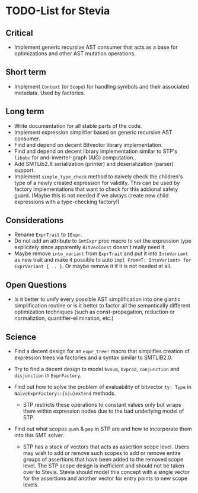 # TODO-List for Stevia

## Critical

- Implement generic recursive AST consumer that acts as a base for optimizations and other AST mutation operations.

## Short term

- Implement `Context` (or `Scope`) for handling symbols and their associated metadata. Used by factories.

## Long term

- Write documentation for all stable parts of the code.
- Implement expression simplifier based on generic recursive AST consumer.
- Find and depend on decent Bitvector library implementation.
- Find and depend on decent library implementation similar to STP's `libabc` for and-inverter-graph (AIG) computation..
- Add SMTLib2.X serialization (printer) and deserialization (parser) support.
- Implement `simple_type_check` method to naively check the children's type of a newly created expression for validity. This can be used by factory implementations that want to check for this addional safety guard. (Maybe this is not needed if we always create new child expressions with a type-checking factory!)

## Considerations

- Rename `ExprTrait` to `IExpr`.
- Do not add an attribute to `SmtExpr` proc macro to set the expression type explicitely since apparently `BitVecConst` doesn't really need it.
- Maybe remove `into_variant` from `ExprTrait` and put it into `IntoVariant` as new trait and make it possible to auto `impl From<T: IntoVariant> for ExprVariant { .. }`. Or maybe remove it if it is not needed at all.

## Open Questions

- Is it better to unify every possible AST simplification into one giantic simplification routine or is it better to factor all the semantically different optimization techniques (such as const-propagation, reduction or normaliztion, quantifier-elimination, etc.)

## Science

- Find a decent design for an `expr_tree!` macro that simplifies creation of expression trees via factories and a syntax similar to SMTLIB2.0.
- Try to find a decent design to model `bvsum`, `bvprod`, `conjunction` and `disjunction` in `ExprFactory`.

- Find out how to solve the problem of evaluability of bitvector `ty: Type` in `NaiveExprFactory::{s|u}extend` methods.
	- STP restricts these operations to constant values only but wraps them within expression nodes due to the bad underlying model of STP.
- Find out what scopes `push` & `pop` in STP are and how to incorporate them into this SMT solver.
	- STP has a stack of vectors that acts as assertion scope level. Users may wish to add or remove such scopes to add or remove entire
	   groups of assertions that have been added to the removed scope level. The STP scope design is inefficient and should not be taken over to Stevia. Stevia should model this concept with a single vector for the assertions and another vector for entry points to new scope levels.
